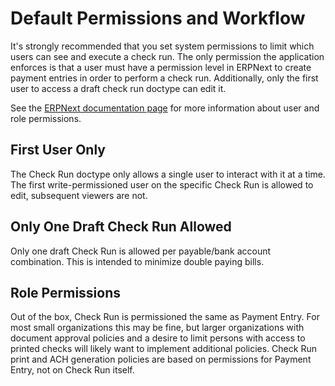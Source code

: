 # Default Permissions and Workflow

It's strongly recommended that you set system permissions to limit which users can see and execute a check run. The only permission the application enforces is that a user must have a permission level in ERPNext to create payment entries in order to perform a check run. Additionally, only the first user to access a draft check run doctype can edit it. 

See the [ERPNext documentation page](https://docs.erpnext.com/docs/v13/user/manual/en/setting-up/users-and-permissions) for more information about user and role permissions.

## First User Only
The Check Run doctype only allows a single user to interact with it at a time. The first write-permissioned user on the specific Check Run is allowed to edit, subsequent viewers are not. 

## Only One Draft Check Run Allowed
Only one draft Check Run is allowed per payable/bank account combination. This is intended to minimize double paying bills.

## Role Permissions
Out of the box, Check Run is permissioned the same as Payment Entry. For most small organizations this may be fine, but larger organizations with document approval policies and a desire to limit persons with access to printed checks will likely want to implement additional policies. Check Run print and ACH generation policies are based on permissions for Payment Entry, not on Check Run itself.
